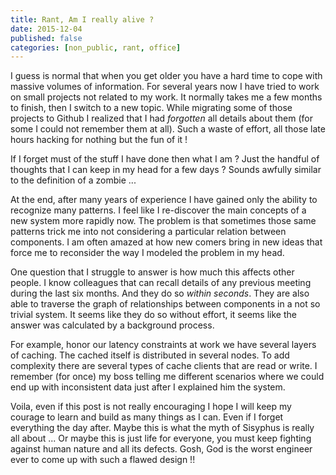 ```yaml
---
title: Rant, Am I really alive ?
date: 2015-12-04
published: false
categories: [non_public, rant, office]
---
```


I guess is normal that when you get older you have a hard time to cope with massive volumes of information.
For several years now I have tried to work on small projects not related to my work. It normally takes me
a few months to finish, then I switch to a new topic. While migrating some of those projects to Github I
realized that I had _forgotten_ all details about them (for some I could not remember them at all). Such 
a waste of effort, all those late hours hacking for nothing but the fun of it !

If I forget must of the stuff I have done then what I am ? Just the handful of thoughts that I can keep in
my head for a few days ? Sounds awfully similar to the definition of a zombie ...

At the end, after many years of experience I have gained only the ability to recognize many patterns. I
feel like I re-discover the main concepts of a new system more rapidly now. The problem is that sometimes
those same patterns trick me into not considering a particular relation between components. I am often
amazed at how new comers bring in new ideas that force me to reconsider the way I modeled the problem in
my head.

One question that I struggle to answer is how much this affects other people. I know colleagues that can
recall details of any previous meeting during the last six months. And they do so _within seconds_. They
are also able to traverse the graph of relationships between components in a not so trivial system. It
seems like they do so without effort, it seems like the answer was calculated by a background process.

For example, honor our latency constraints at work we have several layers of caching. The cached itself
is distributed in several nodes. To add complexity there are several types of cache clients that are 
read or write. I remember (for once) my boss telling me different scenarios where we could end up with
inconsistent data just after I explained him the system.

Voila, even if this post is not really encouraging I hope I will keep my courage to learn and build as
many things as I can. Even if I forget everything the day after. Maybe this is what the myth of
Sisyphus is really all about ... Or maybe this is just life for everyone, you must keep fighting against
human nature and all its defects. Gosh, God is the worst engineer ever to come up with such a flawed
design !!

